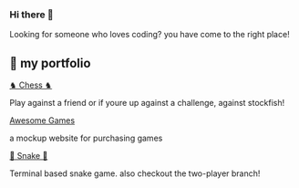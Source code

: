 ### Hi there 👋

Looking for someone who loves coding? you have come to the right place!

<h2>💼 my portfolio </h2> 
<a href=https://github.com/felixAmark92/Chess-Game>♞ Chess ♞</a>
<p> Play against a friend or if youre up against a challenge, against stockfish!</p>

<a href=https://felixamark92.github.io/>Awesome Games</a>
<p>a mockup website for purchasing games</p>

<a href=https://github.com/felixAmark92/Snake-game>🐍 Snake 🐍</a>
<p>Terminal based snake game. also checkout the two-player branch!</p>





<!--
**felixAmark92/felixAmark92** is a ✨ _special_ ✨ repository because its `README.md` (this file) appears on your GitHub profile.

Here are some ideas to get you started:

- 🔭 I’m currently working on ...
- 🌱 I’m currently learning ...
- 👯 I’m looking to collaborate on ...
- 🤔 I’m looking for help with ...
- 💬 Ask me about ...
- 📫 How to reach me: ...
- 😄 Pronouns: ...
- ⚡ Fun fact: ...
-->
